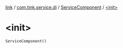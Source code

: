 [link](../../index.md) / [com.tink.service.di](../index.md) / [ServiceComponent](index.md) / [&lt;init&gt;](./-init-.md)

# &lt;init&gt;

`ServiceComponent()`
